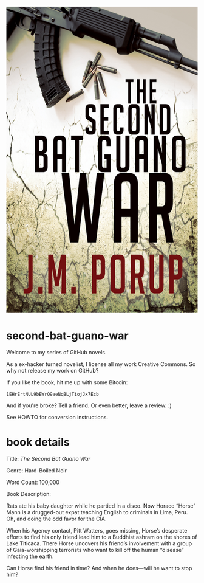 ![The Second Bat Guano War cover](the-second-bat-guano-war-cover.jpg)

second-bat-guano-war
====================

Welcome to my series of GitHub novels.

As a ex-hacker turned novelist, I license all my work Creative Commons.
So why not release my work on GitHub?

If you like the book, hit me up with some Bitcoin:

    1EHrErtNUL9bEWrQ9aeNqBLjTiojJx7Ecb

And if you're broke? Tell a friend. Or even better, leave a review. :)

See HOWTO for conversion instructions.


book details
============

Title: *The Second Bat Guano War*

Genre: Hard-Boiled Noir

Word Count: 100,000

Book Description:

Rats ate his baby daughter while he partied in a disco. Now Horace
“Horse” Mann is a drugged-out expat teaching English to 
criminals in Lima, Peru. Oh, and doing the odd favor for the CIA.

When his Agency contact, Pitt Watters, goes missing, Horse’s
desperate efforts to find his only friend lead him to a Buddhist ashram
on the shores of Lake Titicaca. There Horse uncovers his friend’s
involvement with a group of Gaia-worshipping terrorists who want to kill
off the human “disease” infecting the earth.

Can Horse find his friend in time? And when he does—will he want to 
stop him?

